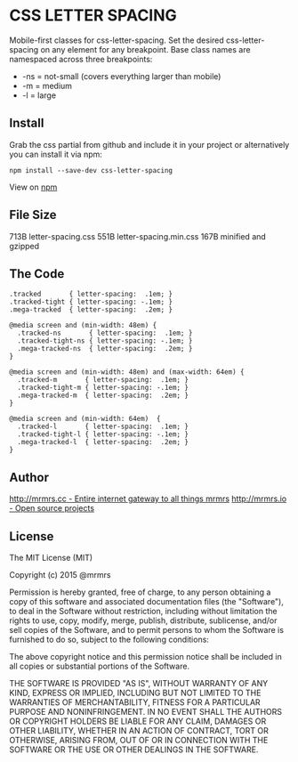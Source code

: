 # CSS LETTER SPACING

  Mobile-first classes for css-letter-spacing.
  Set the desired css-letter-spacing on any element for any breakpoint.
  Base class names are namespaced across three breakpoints:

*  -ns = not-small (covers everything larger than mobile)
*  -m  = medium
*  -l  = large

## Install
Grab the css partial from github and include it in your project or alternatively
you can install it via npm:
```
npm install --save-dev css-letter-spacing
```
View on [npm](https://www.npmjs.org/package/css-letter-spacing)


## File Size

713B letter-spacing.css
551B letter-spacing.min.css
167B minified and gzipped

## The Code
```
.tracked       { letter-spacing:  .1em; }
.tracked-tight { letter-spacing: -.1em; }
.mega-tracked  { letter-spacing:  .2em; }

@media screen and (min-width: 48em) {
  .tracked-ns       { letter-spacing:  .1em; }
  .tracked-tight-ns { letter-spacing: -.1em; }
  .mega-tracked-ns  { letter-spacing:  .2em; }
}

@media screen and (min-width: 48em) and (max-width: 64em) {
  .tracked-m       { letter-spacing:  .1em; }
  .tracked-tight-m { letter-spacing: -.1em; }
  .mega-tracked-m  { letter-spacing:  .2em; }
}

@media screen and (min-width: 64em)  {
  .tracked-l       { letter-spacing:  .1em; }
  .tracked-tight-l { letter-spacing: -.1em; }
  .mega-tracked-l  { letter-spacing:  .2em; }
}

```

## Author

[http://mrmrs.cc - Entire internet gateway to all things mrmrs](http://mrmrs.cc)
[http://mrmrs.io - Open source projects](http://mrmrs.io)

## License

The MIT License (MIT)

Copyright (c) 2015 @mrmrs

Permission is hereby granted, free of charge, to any person obtaining a copy
of this software and associated documentation files (the "Software"), to deal
in the Software without restriction, including without limitation the rights
to use, copy, modify, merge, publish, distribute, sublicense, and/or sell
copies of the Software, and to permit persons to whom the Software is
furnished to do so, subject to the following conditions:

The above copyright notice and this permission notice shall be included in
all copies or substantial portions of the Software.

THE SOFTWARE IS PROVIDED "AS IS", WITHOUT WARRANTY OF ANY KIND, EXPRESS OR
IMPLIED, INCLUDING BUT NOT LIMITED TO THE WARRANTIES OF MERCHANTABILITY,
FITNESS FOR A PARTICULAR PURPOSE AND NONINFRINGEMENT. IN NO EVENT SHALL THE
AUTHORS OR COPYRIGHT HOLDERS BE LIABLE FOR ANY CLAIM, DAMAGES OR OTHER
LIABILITY, WHETHER IN AN ACTION OF CONTRACT, TORT OR OTHERWISE, ARISING FROM,
OUT OF OR IN CONNECTION WITH THE SOFTWARE OR THE USE OR OTHER DEALINGS IN
THE SOFTWARE.

